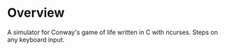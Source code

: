 # Overview
A simulator for Conway's game of life written in C with ncurses.
Steps on any keyboard input.

